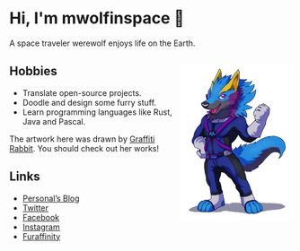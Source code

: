 Hi, I'm mwolfinspace 🐺
====================

A space traveler werewolf enjoys life on the Earth.

Hobbies <img align="right" src="img/MWolf.png" width="200">
----
- Translate open-source projects.
- Doodle and design some furry stuff.
- Learn programming languages like Rust, Java and Pascal.



 

The artwork here was drawn by [Graffiti Rabbit](https://twitter.com/graffiti_rabbit). You should check out her works!

Links
---

- [Personal’s Blog](https://xedryk.tumblr.com)
- [Twitter](https://twitter.com/mwolfinspace)
- [Facebook](https://www.facebook.com/xedrykthedragon/)
- [Instagram](https://www.instagram.com/xedryk/)
- [Furaffinity](https://www.furaffinity.net/user/1234hdpa/)
